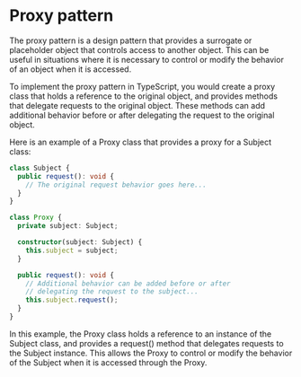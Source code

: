 # Proxy pattern

The proxy pattern is a design pattern that provides a surrogate or placeholder object that controls access to another object. This can be useful in situations where it is necessary to control or modify the behavior of an object when it is accessed.

To implement the proxy pattern in TypeScript, you would create a proxy class that holds a reference to the original object, and provides methods that delegate requests to the original object. These methods can add additional behavior before or after delegating the request to the original object.

Here is an example of a Proxy class that provides a proxy for a Subject class:

```typescript
class Subject {
  public request(): void {
    // The original request behavior goes here...
  }
}

class Proxy {
  private subject: Subject;

  constructor(subject: Subject) {
    this.subject = subject;
  }

  public request(): void {
    // Additional behavior can be added before or after
    // delegating the request to the subject...
    this.subject.request();
  }
}
```

In this example, the Proxy class holds a reference to an instance of the Subject class, and provides a request() method that delegates requests to the Subject instance. This allows the Proxy to control or modify the behavior of the Subject when it is accessed through the Proxy.
